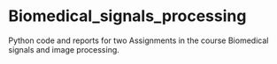 # Biomedical_signals_processing
Python code and reports for two Assignments in the course Biomedical signals and image processing. 
